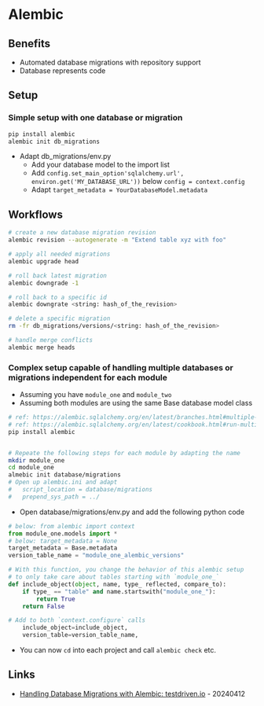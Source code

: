 # Alembic

## Benefits

* Automated database migrations with repository support
* Database represents code

## Setup

### Simple setup with one database or migration

```bash
pip install alembic
alembic init db_migrations
```

* Adapt db_migrations/env.py
  * Add your database model to the import list
  * Add `config.set_main_option'sqlalchemy.url', environ.get('MY_DATABASE_URL'))` below `config = context.config`
  * Adapt `target_metadata = YourDatabaseModel.metadata`

## Workflows

```bash
# create a new database migration revision
alembic revision --autogenerate -m "Extend table xyz with foo"

# apply all needed migrations
alembic upgrade head

# roll back latest migration
alembic downgrade -1

# roll back to a specific id
alembic downgrate <string: hash_of_the_revision>

# delete a specific migration
rm -fr db_migrations/versions/<string: hash_of_the_revision>

# handle merge conflicts
alembic merge heads
```

### Complex setup capable of handling multiple databases or migrations independent for each module

* Assuming you have `module_one` and `module_two`
* Assuming both modules are using the same Base database model class

```bash
# ref: https://alembic.sqlalchemy.org/en/latest/branches.html#multiple-bases
# ref: https://alembic.sqlalchemy.org/en/latest/cookbook.html#run-multiple-alembic-environments-from-one-ini-file
pip install alembic


# Repeate the following steps for each module by adapting the name
mkdir module_one
cd module_one
almebic init database/migrations
# Open up alembic.ini and adapt
#   script_location = database/migrations
#   prepend_sys_path = ../

```

* Open database/migrations/env.py and add the following python code

```python
# below: from alembic import context
from module_one.models import *
# below: target_metadata = None
target_metadata = Base.metadata
version_table_name = "module_one_alembic_versions"

# With this function, you change the behavior of this alembic setup
# to only take care about tables starting with `module_one_`
def include_object(object, name, type_ reflected, compare_to):
    if type_ == "table" and name.startswith("module_one_"):
        return True
    return False

# Add to both `context.configure` calls
    include_object=include_object,
    version_table=version_table_name,
```

* You can now `cd` into each project and call `alembic check` etc.

## Links

* [Handling Database Migrations with Alembic: testdriven.io](https://testdriven.io/blog/alembic-database-migrations/) - 20240412

